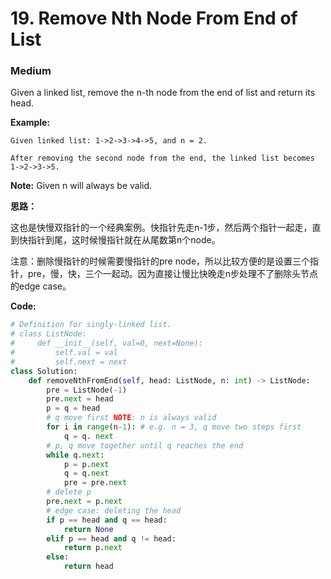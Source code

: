 # 19. Remove Nth Node From End of List
### Medium

Given a linked list, remove the n-th node from the end of list and return its head.

**Example:**

```
Given linked list: 1->2->3->4->5, and n = 2.

After removing the second node from the end, the linked list becomes 1->2->3->5.
```

**Note:**
Given n will always be valid.

**思路：**

这也是快慢双指针的一个经典案例。快指针先走n-1步，然后两个指针一起走，直到快指针到尾，这时候慢指针就在从尾数第n个node。

注意：删除慢指针的时候需要慢指针的pre node，所以比较方便的是设置三个指针，pre，慢，快，三个一起动。因为直接让慢比快晚走n步处理不了删除头节点的edge case。

**Code:**
```python
# Definition for singly-linked list.
# class ListNode:
#     def __init__(self, val=0, next=None):
#         self.val = val
#         self.next = next
class Solution:
    def removeNthFromEnd(self, head: ListNode, n: int) -> ListNode:
        pre = ListNode(-1)
        pre.next = head
        p = q = head
        # q move first NOTE: n is always valid
        for i in range(n-1): # e.g. n = 3, q move two steps first
            q = q. next
        # p, q move together until q reaches the end
        while q.next:
            p = p.next
            q = q.next
            pre = pre.next
        # delete p
        pre.next = p.next
        # edge case: deleting the head
        if p == head and q == head:
            return None
        elif p == head and q != head:
            return p.next
        else:
            return head
```
